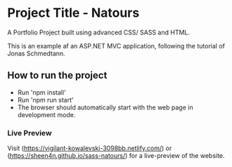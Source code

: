 # Project Title - Natours

A Portfolio Project built using advanced CSS/ SASS and HTML.

This is an example af an ASP.NET MVC application, following the tutorial of Jonas Schmedtann.


## How to run the project

- Run 'npm install'
- Run 'npm run start'
- The browser should automatically start with the web page in development mode.

### Live Preview

Visit (https://vigilant-kowalevski-3098bb.netlify.com/) or (https://sheen4n.github.io/sass-natours/) for a live-preview of the website.
